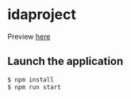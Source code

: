# idaproject

Preview [here](https://amazing-snyder-da5d0b.netlify.app/)

## Launch the application

```bash
$ npm install
$ npm run start
```
